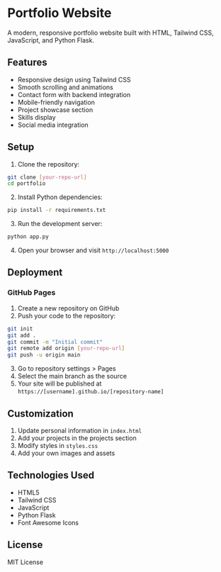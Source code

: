 # Portfolio Website

A modern, responsive portfolio website built with HTML, Tailwind CSS, JavaScript, and Python Flask.

## Features

- Responsive design using Tailwind CSS
- Smooth scrolling and animations
- Contact form with backend integration
- Mobile-friendly navigation
- Project showcase section
- Skills display
- Social media integration

## Setup

1. Clone the repository:
```bash
git clone [your-repo-url]
cd portfolio
```

2. Install Python dependencies:
```bash
pip install -r requirements.txt
```

3. Run the development server:
```bash
python app.py
```

4. Open your browser and visit `http://localhost:5000`

## Deployment

### GitHub Pages

1. Create a new repository on GitHub
2. Push your code to the repository:
```bash
git init
git add .
git commit -m "Initial commit"
git remote add origin [your-repo-url]
git push -u origin main
```

3. Go to repository settings > Pages
4. Select the main branch as the source
5. Your site will be published at `https://[username].github.io/[repository-name]`

## Customization

1. Update personal information in `index.html`
2. Add your projects in the projects section
3. Modify styles in `styles.css`
4. Add your own images and assets

## Technologies Used

- HTML5
- Tailwind CSS
- JavaScript
- Python Flask
- Font Awesome Icons

## License

MIT License 